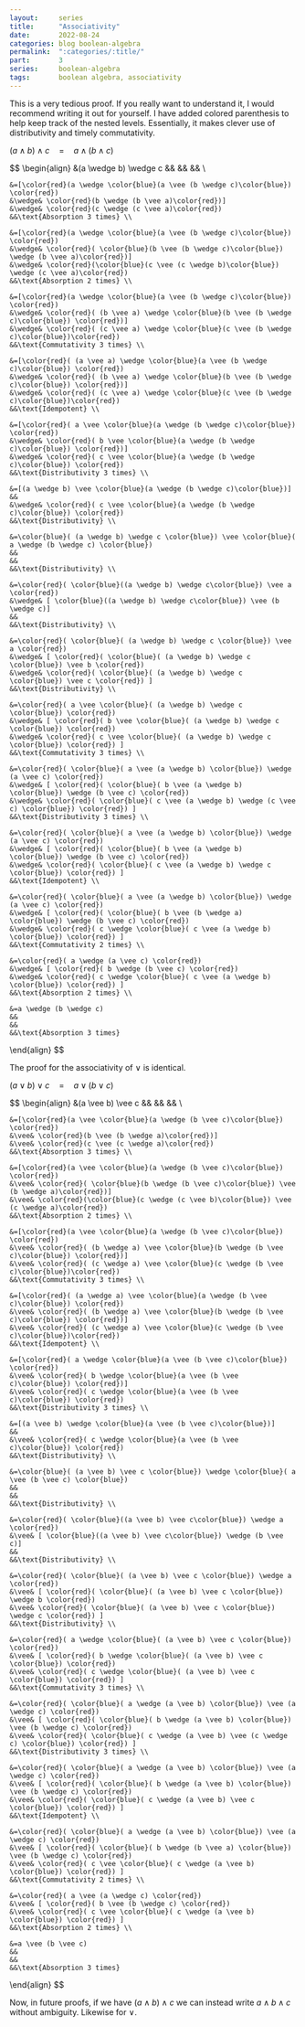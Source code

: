```yaml
---
layout:     series
title:      "Associativity"
date:       2022-08-24
categories: blog boolean-algebra
permalink:  ":categories/:title/"
part:       3
series:     boolean-algebra
tags:       boolean algebra, associativity
---
```


This is a very tedious proof. If you really want to understand it, I would recommend writing it out for yourself. I have added colored parenthesis to help keep track of the nested levels. Essentially, it makes clever use of distributivity and timely commutativity.

$(a \wedge b) \wedge c \quad = \quad a \wedge (b \wedge c)$

$$
\begin{align}
    &(a \wedge b) \wedge c 
    &&
    &&
    && \\

    &=[\color{red}(a \wedge \color{blue}(a \vee (b \wedge c)\color{blue}) \color{red}) 
    &\wedge& \color{red}(b \wedge (b \vee a)\color{red})] 
    &\wedge& \color{red}(c \wedge (c \vee a)\color{red})   
    &&\text{Absorption 3 times} \\
    
    &=[\color{red}(a \wedge \color{blue}(a \vee (b \wedge c)\color{blue}) \color{red}) 
    &\wedge& \color{red}( \color{blue}(b \vee (b \wedge c)\color{blue}) \wedge (b \vee a)\color{red})] 
    &\wedge& \color{red}(\color{blue}(c \vee (c \wedge b)\color{blue}) \wedge (c \vee a)\color{red})
    &&\text{Absorption 2 times} \\

    &=[\color{red}(a \wedge \color{blue}(a \vee (b \wedge c)\color{blue}) \color{red}) 
    &\wedge& \color{red}( (b \vee a) \wedge \color{blue}(b \vee (b \wedge c)\color{blue}) \color{red})]
    &\wedge& \color{red}( (c \vee a) \wedge \color{blue}(c \vee (b \wedge c)\color{blue})\color{red})
    &&\text{Commutativity 3 times} \\

    &=[\color{red}( (a \vee a) \wedge \color{blue}(a \vee (b \wedge c)\color{blue}) \color{red}) 
    &\wedge& \color{red}( (b \vee a) \wedge \color{blue}(b \vee (b \wedge c)\color{blue}) \color{red})]
    &\wedge& \color{red}( (c \vee a) \wedge \color{blue}(c \vee (b \wedge c)\color{blue})\color{red})
    &&\text{Idempotent} \\

    &=[\color{red}( a \vee \color{blue}(a \wedge (b \wedge c)\color{blue}) \color{red})
    &\wedge& \color{red}( b \vee \color{blue}(a \wedge (b \wedge c)\color{blue}) \color{red})]
    &\wedge& \color{red}( c \vee \color{blue}(a \wedge (b \wedge c)\color{blue}) \color{red})
    &&\text{Distributivity 3 times} \\

    &=[(a \wedge b) \vee \color{blue}(a \wedge (b \wedge c)\color{blue})] 
    &&
    &\wedge& \color{red}( c \vee \color{blue}(a \wedge (b \wedge c)\color{blue}) \color{red})
    &&\text{Distributivity} \\

    &=\color{blue}( (a \wedge b) \wedge c \color{blue}) \vee \color{blue}( a \wedge (b \wedge c) \color{blue})
    &&
    &&
    &&\text{Distributivity} \\

    &=\color{red}( \color{blue}((a \wedge b) \wedge c\color{blue}) \vee a \color{red}) 
    &\wedge& [ \color{blue}((a \wedge b) \wedge c\color{blue}) \vee (b \wedge c)]
    &&
    &&\text{Distributivity} \\

    &=\color{red}( \color{blue}( (a \wedge b) \wedge c \color{blue}) \vee a \color{red})
    &\wedge& [ \color{red}( \color{blue}( (a \wedge b) \wedge c \color{blue}) \vee b \color{red}) 
    &\wedge& \color{red}( \color{blue}( (a \wedge b) \wedge c \color{blue}) \vee c \color{red}) ]
    &&\text{Distributivity} \\

    &=\color{red}( a \vee \color{blue}( (a \wedge b) \wedge c \color{blue}) \color{red})
    &\wedge& [ \color{red}( b \vee \color{blue}( (a \wedge b) \wedge c \color{blue}) \color{red}) 
    &\wedge& \color{red}( c \vee \color{blue}( (a \wedge b) \wedge c \color{blue}) \color{red}) ]
    &&\text{Commutativity 3 times} \\

    &=\color{red}( \color{blue}( a \vee (a \wedge b) \color{blue}) \wedge (a \vee c) \color{red})
    &\wedge& [ \color{red}( \color{blue}( b \vee (a \wedge b) \color{blue}) \wedge (b \vee c) \color{red}) 
    &\wedge& \color{red}( \color{blue}( c \vee (a \wedge b) \wedge (c \vee c) \color{blue}) \color{red}) ]
    &&\text{Distributivity 3 times} \\

    &=\color{red}( \color{blue}( a \vee (a \wedge b) \color{blue}) \wedge (a \vee c) \color{red})
    &\wedge& [ \color{red}( \color{blue}( b \vee (a \wedge b) \color{blue}) \wedge (b \vee c) \color{red}) 
    &\wedge& \color{red}( \color{blue}( c \vee (a \wedge b) \wedge c \color{blue}) \color{red}) ]
    &&\text{Idempotent} \\

    &=\color{red}( \color{blue}( a \vee (a \wedge b) \color{blue}) \wedge (a \vee c) \color{red})
    &\wedge& [ \color{red}( \color{blue}( b \vee (b \wedge a) \color{blue}) \wedge (b \vee c) \color{red}) 
    &\wedge& \color{red}( c \wedge \color{blue}( c \vee (a \wedge b) \color{blue}) \color{red}) ]
    &&\text{Commutativity 2 times} \\

    &=\color{red}( a \wedge (a \vee c) \color{red})
    &\wedge& [ \color{red}( b \wedge (b \vee c) \color{red}) 
    &\wedge& \color{red}( c \wedge \color{blue}( c \vee (a \wedge b)  \color{blue}) \color{red}) ]
    &&\text{Absorption 2 times} \\

    &=a \wedge (b \wedge c)
    &&
    &&
    &&\text{Absorption 3 times}
\end{align}
$$

The proof for the associativity of $\vee$ is identical.

$(a \vee b) \vee c \quad = \quad a \vee (b \vee c)$

$$
\begin{align}
    &(a \vee b) \vee c 
    &&
    &&
    && \\

    &=[\color{red}(a \vee \color{blue}(a \wedge (b \vee c)\color{blue}) \color{red}) 
    &\vee& \color{red}(b \vee (b \wedge a)\color{red})] 
    &\vee& \color{red}(c \vee (c \wedge a)\color{red})   
    &&\text{Absorption 3 times} \\
    
    &=[\color{red}(a \vee \color{blue}(a \wedge (b \vee c)\color{blue}) \color{red}) 
    &\vee& \color{red}( \color{blue}(b \wedge (b \vee c)\color{blue}) \vee (b \wedge a)\color{red})] 
    &\vee& \color{red}(\color{blue}(c \wedge (c \vee b)\color{blue}) \vee (c \wedge a)\color{red})
    &&\text{Absorption 2 times} \\

    &=[\color{red}(a \vee \color{blue}(a \wedge (b \vee c)\color{blue}) \color{red}) 
    &\vee& \color{red}( (b \wedge a) \vee \color{blue}(b \wedge (b \vee c)\color{blue}) \color{red})]
    &\vee& \color{red}( (c \wedge a) \vee \color{blue}(c \wedge (b \vee c)\color{blue})\color{red})
    &&\text{Commutativity 3 times} \\

    &=[\color{red}( (a \wedge a) \vee \color{blue}(a \wedge (b \vee c)\color{blue}) \color{red}) 
    &\vee& \color{red}( (b \wedge a) \vee \color{blue}(b \wedge (b \vee c)\color{blue}) \color{red})]
    &\vee& \color{red}( (c \wedge a) \vee \color{blue}(c \wedge (b \vee c)\color{blue})\color{red})
    &&\text{Idempotent} \\

    &=[\color{red}( a \wedge \color{blue}(a \vee (b \vee c)\color{blue}) \color{red})
    &\vee& \color{red}( b \wedge \color{blue}(a \vee (b \vee c)\color{blue}) \color{red})]
    &\vee& \color{red}( c \wedge \color{blue}(a \vee (b \vee c)\color{blue}) \color{red})
    &&\text{Distributivity 3 times} \\

    &=[(a \vee b) \wedge \color{blue}(a \vee (b \vee c)\color{blue})] 
    &&
    &\vee& \color{red}( c \wedge \color{blue}(a \vee (b \vee c)\color{blue}) \color{red})
    &&\text{Distributivity} \\

    &=\color{blue}( (a \vee b) \vee c \color{blue}) \wedge \color{blue}( a \vee (b \vee c) \color{blue})
    &&
    &&
    &&\text{Distributivity} \\

    &=\color{red}( \color{blue}((a \vee b) \vee c\color{blue}) \wedge a \color{red}) 
    &\vee& [ \color{blue}((a \vee b) \vee c\color{blue}) \wedge (b \vee c)]
    &&
    &&\text{Distributivity} \\

    &=\color{red}( \color{blue}( (a \vee b) \vee c \color{blue}) \wedge a \color{red})
    &\vee& [ \color{red}( \color{blue}( (a \vee b) \vee c \color{blue}) \wedge b \color{red}) 
    &\vee& \color{red}( \color{blue}( (a \vee b) \vee c \color{blue}) \wedge c \color{red}) ]
    &&\text{Distributivity} \\

    &=\color{red}( a \wedge \color{blue}( (a \vee b) \vee c \color{blue}) \color{red})
    &\vee& [ \color{red}( b \wedge \color{blue}( (a \vee b) \vee c \color{blue}) \color{red}) 
    &\vee& \color{red}( c \wedge \color{blue}( (a \vee b) \vee c \color{blue}) \color{red}) ]
    &&\text{Commutativity 3 times} \\

    &=\color{red}( \color{blue}( a \wedge (a \vee b) \color{blue}) \vee (a \wedge c) \color{red})
    &\vee& [ \color{red}( \color{blue}( b \wedge (a \vee b) \color{blue}) \vee (b \wedge c) \color{red}) 
    &\vee& \color{red}( \color{blue}( c \wedge (a \vee b) \vee (c \wedge c) \color{blue}) \color{red}) ]
    &&\text{Distributivity 3 times} \\

    &=\color{red}( \color{blue}( a \wedge (a \vee b) \color{blue}) \vee (a \wedge c) \color{red})
    &\vee& [ \color{red}( \color{blue}( b \wedge (a \vee b) \color{blue}) \vee (b \wedge c) \color{red}) 
    &\vee& \color{red}( \color{blue}( c \wedge (a \vee b) \vee c \color{blue}) \color{red}) ]
    &&\text{Idempotent} \\

    &=\color{red}( \color{blue}( a \wedge (a \vee b) \color{blue}) \vee (a \wedge c) \color{red})
    &\vee& [ \color{red}( \color{blue}( b \wedge (b \vee a) \color{blue}) \vee (b \wedge c) \color{red}) 
    &\vee& \color{red}( c \vee \color{blue}( c \wedge (a \vee b) \color{blue}) \color{red}) ]
    &&\text{Commutativity 2 times} \\

    &=\color{red}( a \vee (a \wedge c) \color{red})
    &\vee& [ \color{red}( b \vee (b \wedge c) \color{red}) 
    &\vee& \color{red}( c \vee \color{blue}( c \wedge (a \vee b)  \color{blue}) \color{red}) ]
    &&\text{Absorption 2 times} \\

    &=a \vee (b \vee c)
    &&
    &&
    &&\text{Absorption 3 times}
\end{align}
$$

Now, in future proofs, if we have $(a \wedge b) \wedge c$ we can instead write $a \wedge b \wedge c$ without ambiguity. Likewise for $\vee$.